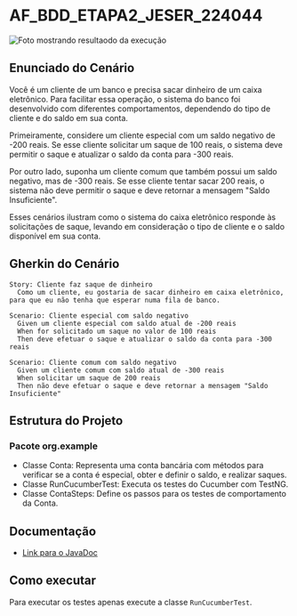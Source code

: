 # AF_BDD_ETAPA2_JESER_224044

![Foto mostrando resultaodo da execução](https://i.imgur.com/2NTVEpk.png)

## Enunciado do Cenário

Você é um cliente de um banco e precisa sacar dinheiro de um caixa eletrônico. Para facilitar essa operação, o sistema do banco foi desenvolvido com diferentes comportamentos, dependendo do tipo de cliente e do saldo em sua conta.

Primeiramente, considere um cliente especial com um saldo negativo de -200 reais. Se esse cliente solicitar um saque de 100 reais, o sistema deve permitir o saque e atualizar o saldo da conta para -300 reais.

Por outro lado, suponha um cliente comum que também possui um saldo negativo, mas de -300 reais. Se esse cliente tentar sacar 200 reais, o sistema não deve permitir o saque e deve retornar a mensagem "Saldo Insuficiente".

Esses cenários ilustram como o sistema do caixa eletrônico responde às solicitações de saque, levando em consideração o tipo de cliente e o saldo disponível em sua conta.

## Gherkin do Cenário

```gherkin
Story: Cliente faz saque de dinheiro
  Como um cliente, eu gostaria de sacar dinheiro em caixa eletrônico, para que eu não tenha que esperar numa fila de banco.

Scenario: Cliente especial com saldo negativo
  Given um cliente especial com saldo atual de -200 reais
  When for solicitado um saque no valor de 100 reais
  Then deve efetuar o saque e atualizar o saldo da conta para -300 reais

Scenario: Cliente comum com saldo negativo
  Given um cliente comum com saldo atual de -300 reais
  When solicitar um saque de 200 reais
  Then não deve efetuar o saque e deve retornar a mensagem "Saldo Insuficiente"
```
## Estrutura do Projeto

### Pacote org.example

- Classe Conta: Representa uma conta bancária com métodos para verificar se a conta é especial, obter e definir o saldo, e realizar saques.
- Classe RunCucumberTest: Executa os testes do Cucumber com TestNG.
- Classe ContaSteps: Define os passos para os testes de comportamento da Conta.

## Documentação

- [Link para o JavaDoc](https://github.com/jesercaceres/AF_BDD_Jeser_224044/tree/CONTA_TESTE/Javadoc)

## Como executar

Para executar os testes apenas execute a classe `RunCucumberTest`.
